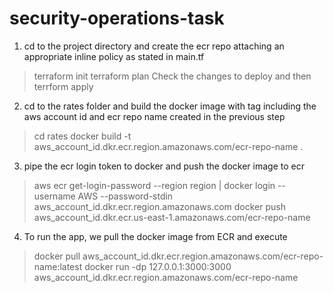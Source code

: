 # security-operations-task
1. cd to the project directory and create the ecr repo attaching an appropriate inline policy as stated in main.tf
>terraform init
>terraform plan
Check the changes to deploy and then
>terrform apply
2. cd to the rates folder and build the docker image with tag including the aws account id and ecr repo name created in the previous step
>cd rates
>docker build -t aws_account_id.dkr.ecr.region.amazonaws.com/ecr-repo-name .  
3. pipe the ecr login token to docker and push the docker image to ecr
>aws ecr get-login-password --region region | docker login --username AWS --password-stdin aws_account_id.dkr.ecr.region.amazonaws.com 
>docker push aws_account_id.dkr.ecr.us-east-1.amazonaws.com/ecr-repo-name     
4. To run the app, we pull the docker image from ECR and execute
>docker pull aws_account_id.dkr.ecr.region.amazonaws.com/ecr-repo-name:latest
>docker run -dp 127.0.0.1:3000:3000  aws_account_id.dkr.ecr.region.amazonaws.com/ecr-repo-name               